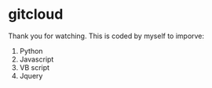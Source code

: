 # gitcloud
Thank you for watching. This is coded by myself to imporve:
1. Python
2. Javascript
3. VB script
4. Jquery
